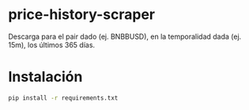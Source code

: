 # price-history-scraper

Descarga para el pair dado (ej. BNBBUSD), en la temporalidad dada (ej. 15m), los últimos 365 días.

# Instalación

```bash
pip install -r requirements.txt
```
